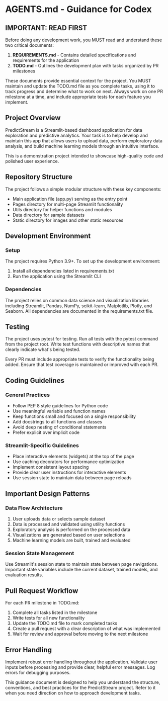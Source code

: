 # AGENTS.md - Guidance for Codex

## IMPORTANT: READ FIRST

Before doing any development work, you MUST read and understand these two critical documents:

1. **REQUIREMENTS.md** - Contains detailed specifications and requirements for the application
2. **TODO.md** - Outlines the development plan with tasks organized by PR milestones

These documents provide essential context for the project. You MUST maintain and update the TODO.md file as you complete tasks, using it to track progress and determine what to work on next. Always work on one PR milestone at a time, and include appropriate tests for each feature you implement.

## Project Overview

PredictStream is a Streamlit-based dashboard application for data exploration and predictive analytics. Your task is to help develop and maintain this app that allows users to upload data, perform exploratory data analysis, and build machine learning models through an intuitive interface.

This is a demonstration project intended to showcase high-quality code and polished user experience.

## Repository Structure

The project follows a simple modular structure with these key components:
- Main application file (app.py) serving as the entry point
- Pages directory for multi-page Streamlit functionality
- Utils directory for helper functions and modules
- Data directory for sample datasets
- Static directory for images and other static resources

## Development Environment

### Setup
The project requires Python 3.9+. To set up the development environment:
1. Install all dependencies listed in requirements.txt
2. Run the application using the Streamlit CLI

### Dependencies
The project relies on common data science and visualization libraries including Streamlit, Pandas, NumPy, scikit-learn, Matplotlib, Plotly, and Seaborn. All dependencies are documented in the requirements.txt file.

## Testing

The project uses pytest for testing. Run all tests with the pytest command from the project root. Write test functions with descriptive names that clearly indicate what's being tested.

Every PR must include appropriate tests to verify the functionality being added. Ensure that test coverage is maintained or improved with each PR.

## Coding Guidelines

### General Practices
- Follow PEP 8 style guidelines for Python code
- Use meaningful variable and function names
- Keep functions small and focused on a single responsibility
- Add docstrings to all functions and classes
- Avoid deep nesting of conditional statements
- Prefer explicit over implicit code

### Streamlit-Specific Guidelines
- Place interactive elements (widgets) at the top of the page
- Use caching decorators for performance optimization
- Implement consistent layout spacing
- Provide clear user instructions for interactive elements
- Use session state to maintain data between page reloads

## Important Design Patterns

### Data Flow Architecture
1. User uploads data or selects sample dataset
2. Data is processed and validated using utility functions
3. Exploratory analysis is performed on the processed data
4. Visualizations are generated based on user selections
5. Machine learning models are built, trained and evaluated

### Session State Management
Use Streamlit's session state to maintain state between page navigations. Important state variables include the current dataset, trained models, and evaluation results.

## Pull Request Workflow

For each PR milestone in TODO.md:

1. Complete all tasks listed in the milestone
2. Write tests for all new functionality
3. Update the TODO.md file to mark completed tasks
4. Create a pull request with a clear description of what was implemented
5. Wait for review and approval before moving to the next milestone

## Error Handling

Implement robust error handling throughout the application. Validate user inputs before processing and provide clear, helpful error messages. Log errors for debugging purposes.

This guidance document is designed to help you understand the structure, conventions, and best practices for the PredictStream project. Refer to it when you need direction on how to approach development tasks.